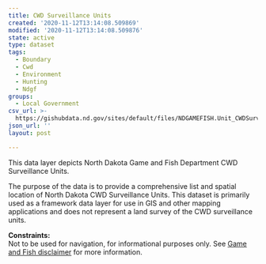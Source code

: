 ```yaml
---
title: CWD Surveillance Units
created: '2020-11-12T13:14:08.509869'
modified: '2020-11-12T13:14:08.509876'
state: active
type: dataset
tags:
  - Boundary
  - Cwd
  - Environment
  - Hunting
  - Ndgf
groups:
  - Local Government
csv_url: >-
  https://gishubdata.nd.gov/sites/default/files/NDGAMEFISH.Unit_CWDSurveillance.csv
json_url: ''
layout: post

---
```

<p>This data layer depicts North Dakota Game and Fish Department CWD Surveillance Units.</p>
<p>The purpose of the data is to provide a comprehensive list and spatial location of North Dakota CWD Surveillance Units. This dataset is primarily used as a framework data layer for use in GIS and other mapping applications and does not represent a land survey of the CWD surveillance units.</p>
<p><strong>Constraints:</strong><br />
Not to be used for navigation, for informational purposes only. See <a href="/game-and-fish-department-disclaimer">Game and Fish disclaimer</a> for more information.</p>

